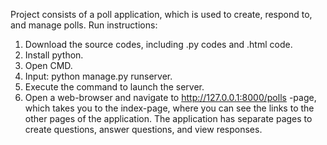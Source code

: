 Project consists of a poll application, which is used to create, respond to, and manage polls.
Run instructions:
1. Download the source codes, including .py codes and .html code.
2. Install python.
3. Open CMD.
4. Input: python manage.py runserver.
5. Execute the command to launch the server.
5. Open a web-browser and navigate to http://127.0.0.1:8000/polls -page, which takes you to the index-page, where you can see the links to the other pages of the application. The application has separate pages to create questions, answer questions, and view responses.
